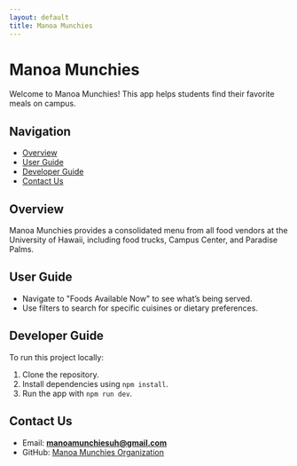 ```yaml
---
layout: default
title: Manoa Munchies
---
```


# Manoa Munchies

Welcome to Manoa Munchies! This app helps students find their favorite meals on campus.

## Navigation
- [Overview](#overview)
- [User Guide](#user-guide)
- [Developer Guide](#developer-guide)
- [Contact Us](#contact-us)

## Overview
Manoa Munchies provides a consolidated menu from all food vendors at the University of Hawaii, including food trucks, Campus Center, and Paradise Palms.

## User Guide
- Navigate to "Foods Available Now" to see what’s being served.
- Use filters to search for specific cuisines or dietary preferences.

## Developer Guide
To run this project locally:
1. Clone the repository.
2. Install dependencies using `npm install`.
3. Run the app with `npm run dev`.

## Contact Us
- Email: **manoamunchiesuh@gmail.com**
- GitHub: [Manoa Munchies Organization](https://github.com/manoa-munchies)

